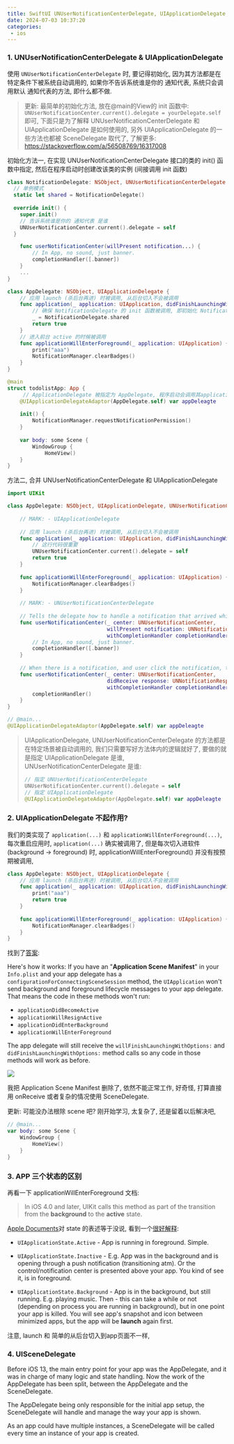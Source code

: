 ```yaml
---
title: SwiftUI UNUserNotificationCenterDelegate, UIApplicationDelegate, UISceneDelegate 协议
date: 2024-07-03 10:37:20
categories:
 - ios
---
```


### 1. UNUserNotificationCenterDelegate & UIApplicationDelegate

使用 `UNUserNotificationCenterDelegate` 时, 要记得初始化, 因为其方法都是在特定条件下被系统自动调用的, 如果你不告诉系统谁是你的 通知代表, 系统只会调用默认 通知代表的方法, 即什么都不做. 

> 更新: 最简单的初始化方法, 放在@main的View的 init 函数中: `UNUserNotificationCenter.current().delegate = yourDelegate.self` 即可, 下面只是为了解释 UNUserNotificationCenterDelegate 和 UIApplicationDelegate 是如何使用的, 另外 UIApplicationDelegate 的一些方法也都被 SceneDelegate 取代了, 了解更多: https://stackoverflow.com/a/56508769/16317008

初始化方法一, 在实现 UNUserNotificationCenterDelegate 接口的类的 init() 函数中指定, 然后在程序启动时创建改该类的实例 (间接调用 init 函数)

```swift
class NotificationDelegate: NSObject, UNUserNotificationCenterDelegate {
  // 单例模式
  static let shared = NotificationDelegate()
  
  override init() {
    super.init()
    // 告诉系统谁是你的 通知代表 是谁
    UNUserNotificationCenter.current().delegate = self
  }

    func userNotificationCenter(willPresent notification...) {
        // In App, no sound, just banner.
        completionHandler([.banner])
    }
    ...
}

class AppDelegate: NSObject, UIApplicationDelegate {
    // 应用 launch (杀后台再进) 时被调用, 从后台切入不会被调用
    func application(_ application: UIApplication, didFinishLaunchingWithOptions launchOptions: [UIApplication.LaunchOptionsKey : Any]? = nil) -> Bool {
        // 确保 NotificationDelegate 的 init 函数被调用, 即初始化 NotificationDelegate.shared
        _ = NotificationDelegate.shared
        return true
    }
    // 进入前台 active 的时候被调用
    func applicationWillEnterForeground(_ application: UIApplication) {
        print("aaa")
        NotificationManager.clearBadges()
    }
}

@main
struct todolistApp: App {
     // ApplicationDelegate 被指定为 AppDelegate, 程序启动会调用其application(...) 函数, 也就会初始化 NotificationDelegate.shared
    @UIApplicationDelegateAdaptor(AppDelegate.self) var appDeleagte
    
    init() {
        NotificationManager.requestNotificationPermission()
    }
    
    var body: some Scene {
        WindowGroup {
            HomeView()
    }
}
```

方法二, 合并  UNUserNotificationCenterDelegate 和 UIApplicationDelegate 

```swift
import UIKit

class AppDelegate: NSObject, UIApplicationDelegate, UNUserNotificationCenterDelegate {
    
    // MARK: - UIApplicationDelegate
    
    // 应用 launch (杀后台再进) 时被调用, 从后台切入不会被调用
    func application(_ application: UIApplication, didFinishLaunchingWithOptions launchOptions: [UIApplication.LaunchOptionsKey : Any]? = nil) -> Bool {
        // 这行代码很重要
        UNUserNotificationCenter.current().delegate = self
        return true
    }
    
    func applicationWillEnterForeground(_ application: UIApplication) {
        NotificationManager.clearBadges()
    }
    
    // MARK: - UNUserNotificationCenterDelegate
    
    // Tells the delegate how to handle a notification that arrived while the app was running in the foreground. 
    func userNotificationCenter(_ center: UNUserNotificationCenter,
                                willPresent notification: UNNotification,
                                withCompletionHandler completionHandler: @escaping (UNNotificationPresentationOptions) -> Void) {
        // In App, no sound, just banner.
        completionHandler([.banner])
    }
    
    // When there is a notification, and user click the notification, this function will be called.
    func userNotificationCenter(_ center: UNUserNotificationCenter,
                                didReceive response: UNNotificationResponse,
                                withCompletionHandler completionHandler: @escaping () -> Void) {
        completionHandler()
    }
}

// @main...
@UIApplicationDelegateAdaptor(AppDelegate.self) var appDeleagte
```

> UIApplicationDelegate,  UNUserNotificationCenterDelegate 的方法都是在特定场景被自动调用的, 我们只需要写好方法体内的逻辑就好了, 要做的就是指定 UIApplicationDelegate 是谁, UNUserNotificationCenterDelegate  是谁:
>
> ```swift
> // 指定 UNUserNotificationCenterDelegate 
> UNUserNotificationCenter.current().delegate = self
> // 指定 UIApplicationDelegate
> @UIApplicationDelegateAdaptor(AppDelegate.self) var appDeleagte
> ```

### 2. UIApplicationDelegate 不起作用?

我们的类实现了  `application(...)` 和 `applicationWillEnterForeground(...)`, 每次重启应用时, `application(...)` 确实被调用了, 但是每次切入进软件 (background -> foreground) 时,  applicationWillEnterForeground() 并没有按预期被调用, 

```swift
class AppDelegate: NSObject, UIApplicationDelegate {
    // 应用 launch (杀后台再进) 时被调用, 从后台切入不会被调用
    func application(_ application: UIApplication, didFinishLaunchingWithOptions launchOptions: [UIApplication.LaunchOptionsKey : Any]? = nil) -> Bool {
        print("aaa")
        return true
    }
    
    func applicationWillEnterForeground(_ application: UIApplication) {
        NotificationManager.clearBadges()
    }
}
```

找到了[答案](https://stackoverflow.com/a/56508769/16317008):

Here's how it works: If you have an "**Application Scene Manifest**" in your `Info.plist` and your app delegate has a `configurationForConnectingSceneSession` method, the `UIApplication` won't send background and foreground lifecycle messages to your app delegate. That means the code in these methods won't run:

- `applicationDidBecomeActive`
- `applicationWillResignActive`
- `applicationDidEnterBackground`
- `applicationWillEnterForeground`

The app delegate will still receive the `willFinishLaunchingWithOptions:` and `didFinishLaunchingWithOptions:` method calls so any code in those methods will work as before.

![](https://pub-2a6758f3b2d64ef5bb71ba1601101d35.r2.dev/blogs/2024/07/27b6cf8dbd446ef169f0d7ced56bbb5d.jpg)

我把 Application Scene Manifest 删除了, 依然不能正常工作, 好奇怪, 打算直接用 onReceive 或者复杂的情况使用 SceneDelegate. 

更新: 可能没办法根除 scene 吧? 刚开始学习, 太复杂了, 还是留着以后解决吧, 

```swift
// @main...
var body: some Scene {
    WindowGroup {
        HomeView()
    }
}
```

### 3. APP 三个状态的区别

再看一下 applicationWillEnterForeground 文档:

> In iOS 4.0 and later, UIKit calls this method as part of the transition from the **background** to the **active** state.

[Apple Documents](https://developer.apple.com/documentation/uikit/uiapplication/state/)对 state 的表述等于没说, 看到一个[很好解释](https://stackoverflow.com/a/40001368/16317008):

- `UIApplicationState.Active` - App is running in foreground. Simple.

- `UIApplicationState.Inactive` - E.g. App was in the background and is opening through a push notification (transitioning atm). Or the control/notification center is presented above your app. You kind of see it, is in foreground.

- `UIApplicationState.Background` - App is in the background, but still running. E.g. playing music. Then - this can take a while or not (depending on process you are running in background), but in one point your app is killed. You will see app's snapshot and icon between minimized apps, but the app will be **launch** again first.

注意, launch 和 简单的从后台切入到app页面不一样, 

### 4. UISceneDelegate

Before iOS 13, the main entry point for your app was the AppDelegate, and it was in charge of many logic and state handling. Now the work of the AppDelegate has been split, between the AppDelegate and the SceneDelegate.

The AppDelegate being only responsible for the initial app setup, the SceneDelegate will handle and manage the way your app is shown.

As an app could have multiple instances, a SceneDelegate will be called every time an instance of your app is created.
